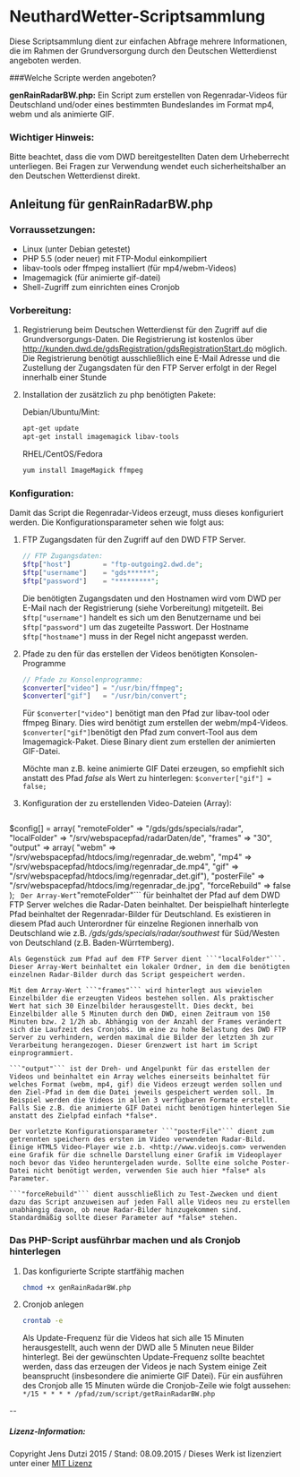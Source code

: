 # NeuthardWetter-Scriptsammlung

Diese Scriptsammlung dient zur einfachen Abfrage mehrere Informationen, die im Rahmen der Grundversorgung durch den Deutschen Wetterdienst angeboten werden.

###Welche Scripte werden angeboten?

**genRainRadarBW.php:**
Ein Script zum erstellen von Regenradar-Videos für Deutschland und/oder eines bestimmten Bundeslandes im Format mp4, webm und als animierte GIF.

### Wichtiger Hinweis:
Bitte beachtet, dass die vom DWD bereitgestellten Daten dem Urheberrecht unterliegen. Bei Fragen zur Verwendung wendet euch sicherheitshalber an den Deutschen Wetterdienst direkt. 



## Anleitung für genRainRadarBW.php

### Vorraussetzungen:

- Linux (unter Debian getestet)
- PHP 5.5 (oder neuer) mit FTP-Modul einkompiliert
- libav-tools oder ffmpeg installiert (für mp4/webm-Videos)
- Imagemagick (für animierte gif-datei)
- Shell-Zugriff zum einrichten eines Cronjob

### Vorbereitung:

1. Registrierung beim Deutschen Wetterdienst für den Zugriff auf die Grundversorgungs-Daten. Die Registrierung ist kostenlos über http://kunden.dwd.de/gdsRegistration/gdsRegistrationStart.do möglich. Die Registrierung benötigt ausschließlich eine E-Mail Adresse und die Zustellung der Zugangsdaten für den FTP Server erfolgt in der Regel innerhalb einer Stunde

2. Installation der zusätzlich zu php benötigten Pakete:

	Debian/Ubuntu/Mint:
	
	```sh
	apt-get update
	apt-get install imagemagick libav-tools
	```

	RHEL/CentOS/Fedora
	
	```sh
	yum install ImageMagick ffmpeg
	```

### Konfiguration:

Damit das Script die Regenradar-Videos erzeugt, muss dieses konfiguriert werden. Die Konfigurationsparameter sehen wie folgt aus:

1. FTP Zugangsdaten für den Zugriff auf den DWD FTP Server.

	```php
	// FTP Zugangsdaten:
	$ftp["host"]        = "ftp-outgoing2.dwd.de";
	$ftp["username"]    = "gds******";
	$ftp["password"]    = "*********";
	```

	Die benötigten Zugangsdaten und den Hostnamen wird vom DWD per E-Mail nach der Registrierung (siehe Vorbereitung) mitgeteilt. Bei ```$ftp["username"]``` handelt es sich um den Benutzername und bei ```$ftp["password"]``` um das zugeteilte Passwort. Der Hostname ```$ftp["hostname"]``` muss in der Regel nicht angepasst werden.
	
2. Pfade zu den für das erstellen der Videos benötigten Konsolen-Programme 

	```php
	// Pfade zu Konsolenprogramme:
	$converter["video"] = "/usr/bin/ffmpeg";
	$converter["gif"]   = "/usr/bin/convert";
	```	

	Für ```$converter["video"]``` benötigt man den Pfad zur libav-tool oder ffmpeg Binary. Dies wird benötigt zum erstellen der webm/mp4-Videos.
	```$converter["gif"]```benötigt den Pfad zum convert-Tool aus dem Imagemagick-Paket. Diese Binary dient zum erstellen der animierten GIF-Datei.
	
	Möchte man z.B. keine animierte GIF Datei erzeugen, so empfiehlt sich anstatt des Pfad *false* als Wert zu hinterlegen: 
	```$converter["gif"] = false;```
	
3. Konfiguration der zu erstellenden Video-Dateien (Array):

	```php
$config[] = array(	"remoteFolder"  => "/gds/gds/specials/radar",
                  		"localFolder"   => "/srv/webspacepfad/radarDaten/de",
						"frames"        => "30",
						"output"        => array(	"webm" => "/srv/webspacepfad/htdocs/img/regenradar_de.webm",
                                           			"mp4"  => "/srv/webspacepfad/htdocs/img/regenradar_de.mp4",
													"gif"  => "/srv/webspacepfad/htdocs/img/regenradar_det.gif"),
						"posterFile"    => "/srv/webspacepfad/htdocs/img/regenradar_de.jpg",
						"forceRebuild"  => false
                  );
	```	
	Der Array-Wert ```"remoteFolder"``` für beinhaltet der Pfad auf dem DWD FTP Server welches die Radar-Daten beinhaltet. Der beispielhaft hinterlegte Pfad beinhaltet der Regenradar-Bilder für Deutschland. Es existieren in diesem Pfad auch Unterordner für einzelne Regionen innerhalb von Deutschland wie z.B. */gds/gds/specials/radar/southwest* für Süd/Westen von Deutschland (z.B. Baden-Würrtemberg).
	
	Als Gegenstück zum Pfad auf dem FTP Server dient ```"localFolder"```. Dieser Array-Wert beinhaltet ein lokaler Ordner, in dem die benötigten einzelnen Radar-Bilder durch das Script gespeichert werden. 
	
	Mit dem Array-Wert ```"frames"``` wird hinterlegt aus wievielen Einzelbilder die erzeugten Videos bestehen sollen. Als praktischer Wert hat sich 30 Einzelbilder herausgestellt. Dies deckt, bei Einzelbilder alle 5 Minuten durch den DWD, einen Zeitraum von 150 Minuten bzw. 2 1/2h ab. Abhängig von der Anzahl der Frames verändert sich die Laufzeit des Cronjobs. Um eine zu hohe Belastung des DWD FTP Server zu verhindern, werden maximal die Bilder der letzten 3h zur Verarbeitung herangezogen. Dieser Grenzwert ist hart im Script einprogrammiert. 
	
	```"output"``` ist der Dreh- und Angelpunkt für das erstellen der Videos und beinhaltet ein Array welches einerseits beinhaltet für welches Format (webm, mp4, gif) die Videos erzeugt werden sollen und den Ziel-Pfad in dem die Datei jeweils gespeichert werden soll. Im Beispiel werden die Videos in allen 3 verfügbaren Formate erstellt. Falls Sie z.B. die animierte GIF Datei nicht benötigen hinterlegen Sie anstatt des Zielpfad einfach *false*.
	
	Der vorletzte Konfigurationsparameter ```"posterFile"``` dient zum getrennten speichern des ersten im Video verwendeten Radar-Bild. Einige HTML5 Video-Player wie z.b. <http://www.videojs.com> verwenden eine Grafik für die schnelle Darstellung einer Grafik im Videoplayer noch bevor das Video heruntergeladen wurde. Sollte eine solche Poster-Datei nicht benötigt werden, verwenden Sie auch hier *false* als Parameter.
	
	```"forceRebuild"``` dient ausschließlich zu Test-Zwecken und dient dazu das Script anzuweisen auf jeden Fall alle Videos neu zu erstellen unabhängig davon, ob neue Radar-Bilder hinzugekommen sind. Standardmäßig sollte dieser Parameter auf *false* stehen.
	

### Das PHP-Script ausführbar machen und als Cronjob hinterlegen

1. Das konfigurierte Scripte startfähig machen

	```sh
	chmod +x genRainRadarBW.php
	```
	
2. Cronjob anlegen 

	```sh
	crontab -e
	```
	
	Als Update-Frequenz für die Videos hat sich alle 15 Minuten herausgestellt, auch wenn der DWD alle 5 Minuten neue Bilder hinterlegt. Bei der gewünschten Update-Frequenz sollte beachtet werden, dass das erzeugen der Videos je nach System einige Zeit beansprucht (insbesondere die animierte GIF Datei). Für ein ausführen des Cronjob alle 15 Minuten würde die Cronjob-Zeile wie folgt aussehen:
	```*/15 * * * * /pfad/zum/script/getRainRadarBW.php```
	

--
##### Lizenz-Information:

Copyright Jens Dutzi 2015 / Stand: 08.09.2015 / Dieses Werk ist lizenziert unter einer [MIT Lizenz](http://opensource.org/licenses/mit-license.php)

